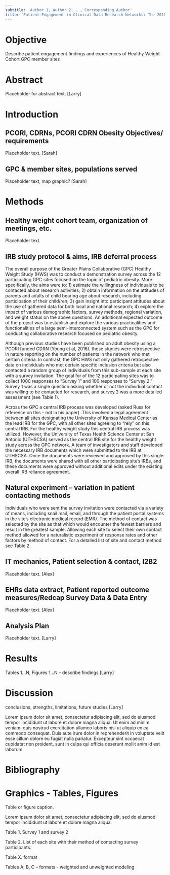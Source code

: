 ```yaml
---
subtitle: 'Author 1, Author 2, … , Corresponding Author'
title: 'Patient Engagement in Clinical Data Research Networks: The 2015 Greater Plains Collaborative Healthy Weight Study'
---
```


Objective
=========

Describe patient engagement findings and experiences of Healthy Weight Cohort GPC member sites

Abstract
========

Placeholder for abstract text. \[Larry\]

Introduction
============

PCORI, CDRNs, PCORI CDRN Obesity Objectives/ requirements
---------------------------------------------------------

Placeholder text. \[Sarah\]

GPC & member sites, populations served
--------------------------------------

Placeholder text, map graphic? \[Sarah\]

Methods
=======

Healthy weight cohort team, organization of meetings, etc.
----------------------------------------------------------

Placeholder text.

IRB study protocol & aims, IRB deferral process
-----------------------------------------------

The overall purpose of the Greater Plains Collaborative (GPC) Healthy Weight Study (HWS) was to conduct a demonstration survey across the 12 participating GPC sites focused on the topic of pediatric obesity. More specifically, the aims were to: 1) estimate the willingness of individuals to be contacted about research activities; 2) obtain information on the attitudes of parents and adults of child bearing age about research, including participation of their child/ren; 3) gain insight into participant attitudes about the use of gathered data for both local and national research; 4) explore the impact of various demographic factors, survey methods, regional variation, and weight status on the above questions. An additional expected outcome of the project was to establish and explore the various practicalities and functionalities of a large semi-interconnected system such as the GPC for conducting collaborative research focused on pediatric obesity.

Although previous studies have been published on adult obesity using a PCORI funded CDRN (Young et al, 2016), these studies were retrospective in nature reporting on the number of patients in the network who met certain criteria. In contrast, the GPC HWS not only gathered retrospective data on individuals who met certain specific inclusion criteria but also contacted a random group of individuals from this sub-sample at each site with a survey invitation. The goal for of the 12 participating sites was to collect 1000 responses to “Survey 1” and 100 responses to “Survey 2.” Survey 1 was a single question asking whether or not the individual contact was willing to be contacted for research, and survey 2 was a more detailed assessment (see Table 1).

Across the GPC a central IRB process was developed (asked Russ for reference on this – not in his paper). This involved a legal agreement between all sites designating the University of Kansas Medical Center as the lead IRB for the GPC, with all other sites agreeing to “rely” on this central IRB. For the healthy weight study this central IRB process was utilized. However, the University of Texas Health Science Center at San Antonio (UTHSCSA) served as the central IRB site for the healthy weight study across the GPC network. A team of investigators and staff developed the necessary IRB documents which were submitted to the IRB at UTHSCSA. Once the documents were reviewed and approved by this single IRB, the documents were shared with all other participating site’s IRBs, and these documents were approved without additional edits under the existing overall IRB reliance agreement.

Natural experiment – variation in patient contacting methods
------------------------------------------------------------

Individuals who were sent the survey invitation were contacted via a variety of means, including snail mail, email, and through the patient portal systems in the site’s electronic medical record (EMR). The method of contact was selected by the site as that which would encounter the fewest barriers and result in the greatest sample. Allowing each site to select their own contact method allowed for a naturalistic experiment of response rates and other factors by method of contact. For a detailed list of site and contact method see Table 2.

IT mechanics, Patient selection & contact, I2B2
-----------------------------------------------

Placeholder text. \[Alex\]

EHRs data extract, Patient reported outcome measures/Redcap Survey Data & Data Entry
------------------------------------------------------------------------------------

Placeholder text. \[Alex\]

Analysis Plan
-------------

Placeholder text. \[Larry\]

Results
=======

Tables 1…N, Figures 1…N – describe findings \[Larry\]

Discussion
==========

conclusions, strengths, limitations, future studies \[Larry\]

Lorem ipsum dolor sit amet, consectetur adipiscing elit, sed do eiusmod tempor incididunt ut labore et dolore magna aliqua. Ut enim ad minim veniam, quis nostrud exercitation ullamco laboris nisi ut aliquip ex ea commodo consequat. Duis aute irure dolor in reprehenderit in voluptate velit esse cillum dolore eu fugiat nulla pariatur. Excepteur sint occaecat cupidatat non proident, sunt in culpa qui officia deserunt mollit anim id est laborum

Bibliography
============

Graphics - Tables, Figures
==========================

Table or figure caption.

Lorem ipsum dolor sit amet, consectetur adipiscing elit, sed do eiusmod tempor incididunt ut labore et dolore magna aliqua.

Table 1. Survey 1 and survey 2

Table 2. List of each site with their method of contacting survey participants.

Table X. format

Tables A, B, C – formats - weighted and unweighted modeling
